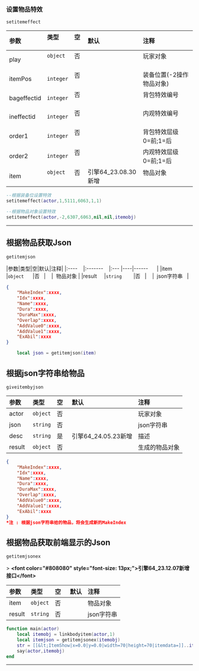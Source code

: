 ### 设置物品特效

`setitemeffect`

| 参数        | 类型      | 空   | 默认                | 注释                      |
| :---------- | :-------- | :--- | :------------------ | :------------------------ |
| play        | `object`  | 否   |                     | 玩家对象                  |
| itemPos     | `integer` | 否   |                     | 装备位置(-2操作物品对象)  |
| bageffectid | `integer` | 否   |                     | 背包特效编号              |
| ineffectid  | `integer` | 否   |                     | 内观特效编号              |
| order1      | `integer` | 否   |                     | 背包特效层级<br />0=前;1=后 |
| order2      | `integer` | 否   |                     | 内观特效层级<br />0=前;1=后 |
| item        | `object`  | 否   | 引擎64_23.08.30新增 | 物品对象                  |
```lua
--根据装备位设置特效
setitemeffect(actor,1,5111,6063,1,1)

--根据物品对象设置特效
setitemeffect(actor,-2,6307,6063,nil,nil,itemobj)
```

------------

## 根据物品获取Json

`getitemjson`

|参数|类型|空|默认|注释|
|:----    |:-------    |:--- |----|------      |
|item     |`object`      |否   |    |  物品对象 |
|result     |`string`        |否   |    |  json字符串   |

```json
{
    "MakeIndex":xxxx,
    "Idx":xxxx,
    "Name":xxxx,
    "Dura":xxxx,
    "DuraMax":xxxx,
    "Overlap":xxxx,
    "AddValue0":xxxx,
    "AddValue1":xxxx,
    "ExAbil":xxxx
}
```
```lua
    local json = getitemjson(item)
```

## 根据json字符串给物品
`giveitembyjson`

| 参数   | 类型     | 空   | 默认                | 注释           |
| :----- | :------- | :--- | :------------------ | :------------- |
| actor  | `object` | 否   |                     | 玩家对象       |
| json   | `string` | 否   |                     | json字符串     |
| desc   | `string` | 是   | 引擎64_24.05.23新增 | 描述           |
| result | `object` | 否   |                     | 生成的物品对象 |

```json
{
    "MakeIndex":xxxx,
    "Idx":xxxx,
    "Name":xxxx,
    "Dura":xxxx,
    "DuraMax":xxxx,
    "Overlap":xxxx,
    "AddValue0":xxxx,
    "AddValue1":xxxx,
    "ExAbil":xxxx
}
*注 : 根据json字符串给的物品，将会生成新的MakeIndex
```

## 根据物品获取前端显示的Json

`getitemjsonex`

&gt; **&lt;font color="#808080" style="font-size: 13px;"&gt;引擎64_23.12.07新增接口&lt;/font&gt;**

| 参数   | 类型     | 空   | 默认 | 注释       |
| :----- | :------- | :--- | :--- | :--------- |
| item   | `object` | 否   |      | 物品对象   |
| result | `string` | 否   |      | json字符串 |
```lua
function main(actor)
    local itemobj = linkbodyitem(actor,1)
    local itemjson = getitemjsonex(itemobj)
    str = [[&lt;ItemShow|x=0.0|y=0.0|width=70|height=70|itemdata=]]..itemjson..[[|showtips=1|bgtype=1|color=250&gt;]]
    say(actor,itemobj)
end
```

------------

